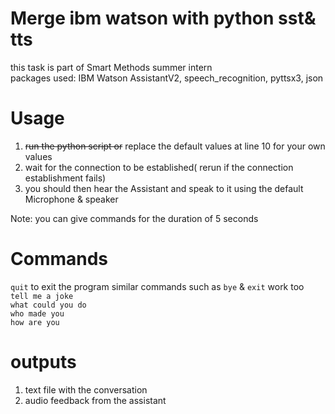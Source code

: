 # Merge ibm watson with python sst& tts
this task is part of Smart Methods summer intern  
packages used: IBM Watson AssistantV2, speech_recognition, pyttsx3, json  
# Usage  
1. ~~run the python script or~~ replace the default values at line 10 for your own values  
2. wait for the connection to be established( rerun if the connection establishment fails)  
3. you should then hear the Assistant and speak to it using the default Microphone & speaker
  
Note: you can give commands for the duration of 5 seconds  

# Commands 
 `quit` to exit the program similar commands such as `bye` & `exit` work too  
 `tell me a joke`  
 `what could you do`  
 `who made you`  
 `how are you`  
 
 # outputs
 1. text file with the conversation
 2. audio feedback from the assistant 
